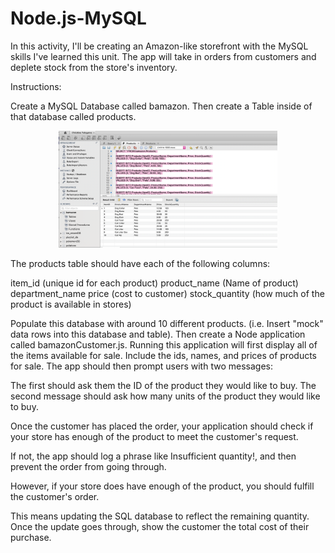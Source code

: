 # Node.js-MySQL

In this activity, I'll be creating an Amazon-like storefront with the MySQL skills I've learned this unit. The app will take in orders from customers and deplete stock from the store's inventory. 

Instructions:

Create a MySQL Database called bamazon.
Then create a Table inside of that database called products.
<p align="center">
  <img src="assets/Screen Shot 2018-11-24 at 8.42.10 PM.png" width="350" title="hover text">
</p>
The products table should have each of the following columns:

item_id (unique id for each product)
product_name (Name of product)
department_name
price (cost to customer)
stock_quantity (how much of the product is available in stores)

Populate this database with around 10 different products. (i.e. Insert "mock" data rows into this database and table).
Then create a Node application called bamazonCustomer.js. Running this application will first display all of the items available for sale. Include the ids, names, and prices of products for sale.
The app should then prompt users with two messages:

The first should ask them the ID of the product they would like to buy.
The second message should ask how many units of the product they would like to buy.

Once the customer has placed the order, your application should check if your store has enough of the product to meet the customer's request.

If not, the app should log a phrase like Insufficient quantity!, and then prevent the order from going through.


However, if your store does have enough of the product, you should fulfill the customer's order.


This means updating the SQL database to reflect the remaining quantity.
Once the update goes through, show the customer the total cost of their purchase.
